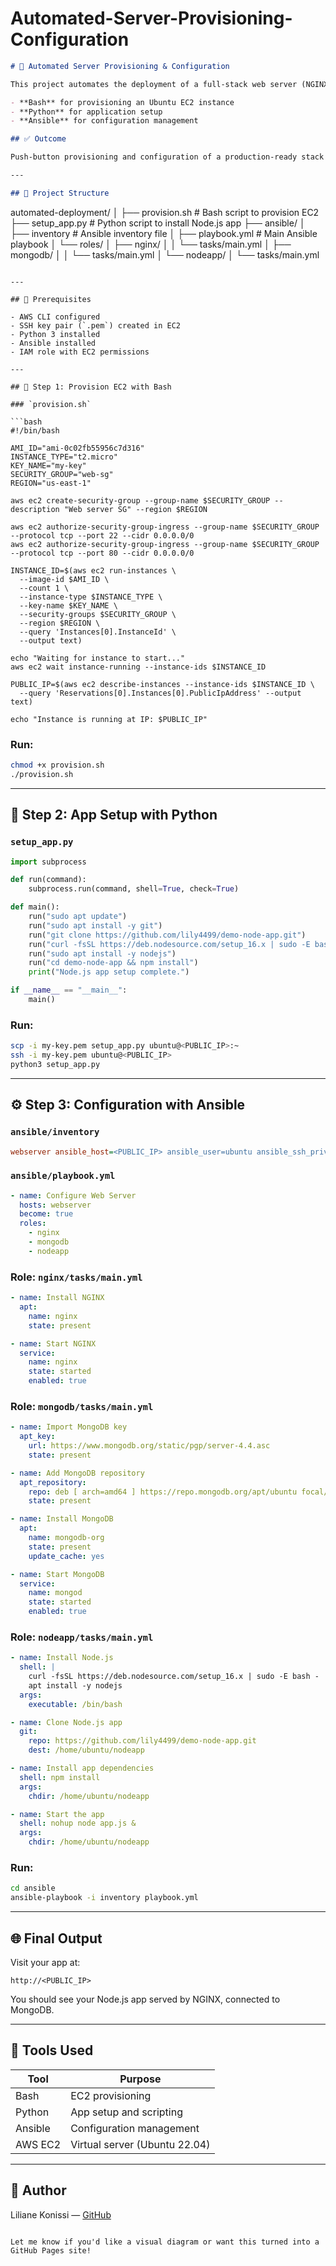 # Automated-Server-Provisioning-Configuration


```markdown
# 🔧 Automated Server Provisioning & Configuration

This project automates the deployment of a full-stack web server (NGINX + Node.js + MongoDB) using:

- **Bash** for provisioning an Ubuntu EC2 instance
- **Python** for application setup
- **Ansible** for configuration management

## ✅ Outcome

Push-button provisioning and configuration of a production-ready stack on AWS EC2.

---

## 📁 Project Structure

```
automated-deployment/
│
├── provision.sh                  # Bash script to provision EC2
├── setup_app.py                  # Python script to install Node.js app
├── ansible/
│   ├── inventory                 # Ansible inventory file
│   ├── playbook.yml              # Main Ansible playbook
│   └── roles/
│       ├── nginx/
│       │   └── tasks/main.yml
│       ├── mongodb/
│       │   └── tasks/main.yml
│       └── nodeapp/
│           └── tasks/main.yml
```

---

## 🔰 Prerequisites

- AWS CLI configured
- SSH key pair (`.pem`) created in EC2
- Python 3 installed
- Ansible installed
- IAM role with EC2 permissions

---

## 🧱 Step 1: Provision EC2 with Bash

### `provision.sh`

```bash
#!/bin/bash

AMI_ID="ami-0c02fb55956c7d316"
INSTANCE_TYPE="t2.micro"
KEY_NAME="my-key"
SECURITY_GROUP="web-sg"
REGION="us-east-1"

aws ec2 create-security-group --group-name $SECURITY_GROUP --description "Web server SG" --region $REGION

aws ec2 authorize-security-group-ingress --group-name $SECURITY_GROUP --protocol tcp --port 22 --cidr 0.0.0.0/0
aws ec2 authorize-security-group-ingress --group-name $SECURITY_GROUP --protocol tcp --port 80 --cidr 0.0.0.0/0

INSTANCE_ID=$(aws ec2 run-instances \
  --image-id $AMI_ID \
  --count 1 \
  --instance-type $INSTANCE_TYPE \
  --key-name $KEY_NAME \
  --security-groups $SECURITY_GROUP \
  --region $REGION \
  --query 'Instances[0].InstanceId' \
  --output text)

echo "Waiting for instance to start..."
aws ec2 wait instance-running --instance-ids $INSTANCE_ID

PUBLIC_IP=$(aws ec2 describe-instances --instance-ids $INSTANCE_ID \
  --query 'Reservations[0].Instances[0].PublicIpAddress' --output text)

echo "Instance is running at IP: $PUBLIC_IP"
```

### Run:
```bash
chmod +x provision.sh
./provision.sh
```

---

## 🐍 Step 2: App Setup with Python

### `setup_app.py`

```python
import subprocess

def run(command):
    subprocess.run(command, shell=True, check=True)

def main():
    run("sudo apt update")
    run("sudo apt install -y git")
    run("git clone https://github.com/lily4499/demo-node-app.git")
    run("curl -fsSL https://deb.nodesource.com/setup_16.x | sudo -E bash -")
    run("sudo apt install -y nodejs")
    run("cd demo-node-app && npm install")
    print("Node.js app setup complete.")

if __name__ == "__main__":
    main()
```

### Run:
```bash
scp -i my-key.pem setup_app.py ubuntu@<PUBLIC_IP>:~
ssh -i my-key.pem ubuntu@<PUBLIC_IP>
python3 setup_app.py
```

---

## ⚙️ Step 3: Configuration with Ansible

### `ansible/inventory`

```ini
webserver ansible_host=<PUBLIC_IP> ansible_user=ubuntu ansible_ssh_private_key_file=~/path/to/my-key.pem
```

### `ansible/playbook.yml`

```yaml
- name: Configure Web Server
  hosts: webserver
  become: true
  roles:
    - nginx
    - mongodb
    - nodeapp
```

### Role: `nginx/tasks/main.yml`

```yaml
- name: Install NGINX
  apt:
    name: nginx
    state: present

- name: Start NGINX
  service:
    name: nginx
    state: started
    enabled: true
```

### Role: `mongodb/tasks/main.yml`

```yaml
- name: Import MongoDB key
  apt_key:
    url: https://www.mongodb.org/static/pgp/server-4.4.asc
    state: present

- name: Add MongoDB repository
  apt_repository:
    repo: deb [ arch=amd64 ] https://repo.mongodb.org/apt/ubuntu focal/mongodb-org/4.4 multiverse
    state: present

- name: Install MongoDB
  apt:
    name: mongodb-org
    state: present
    update_cache: yes

- name: Start MongoDB
  service:
    name: mongod
    state: started
    enabled: true
```

### Role: `nodeapp/tasks/main.yml`

```yaml
- name: Install Node.js
  shell: |
    curl -fsSL https://deb.nodesource.com/setup_16.x | sudo -E bash -
    apt install -y nodejs
  args:
    executable: /bin/bash

- name: Clone Node.js app
  git:
    repo: https://github.com/lily4499/demo-node-app.git
    dest: /home/ubuntu/nodeapp

- name: Install app dependencies
  shell: npm install
  args:
    chdir: /home/ubuntu/nodeapp

- name: Start the app
  shell: nohup node app.js &
  args:
    chdir: /home/ubuntu/nodeapp
```

### Run:
```bash
cd ansible
ansible-playbook -i inventory playbook.yml
```

---

## 🌐 Final Output

Visit your app at:

```
http://<PUBLIC_IP>
```

You should see your Node.js app served by NGINX, connected to MongoDB.

---

## 🧰 Tools Used

| Tool      | Purpose                          |
|-----------|----------------------------------|
| Bash      | EC2 provisioning                 |
| Python    | App setup and scripting          |
| Ansible   | Configuration management         |
| AWS EC2   | Virtual server (Ubuntu 22.04)    |

---

## 🧠 Author

Liliane Konissi — [GitHub](https://github.com/lily4499)

```

Let me know if you'd like a visual diagram or want this turned into a GitHub Pages site!
